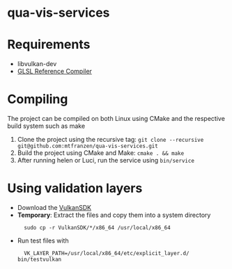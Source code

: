 # qua-vis-services

# Requirements

* libvulkan-dev
* [GLSL Reference Compiler](https://www.khronos.org/opengles/sdk/tools/Reference-Compiler/)

# Compiling

The project can be compiled on both Linux using CMake and the respective build system such as make

1. Clone the project using the recursive tag: `git clone --recursive git@github.com:mtfranzen/qua-vis-services.git`
2. Build the project using CMake and Make: `cmake . && make`
3. After running helen or Luci, run the service using `bin/service`

# Using validation layers

* Download the [VulkanSDK](https://lunarg.com/vulkan-sdk/)
* **Temporary**: Extract the files and copy them into a system directory
  ```
    sudo cp -r VulkanSDK/*/x86_64 /usr/local/x86_64
  ```
* Run test files with
  ```
    VK_LAYER_PATH=/usr/local/x86_64/etc/explicit_layer.d/ bin/testvulkan
  ```
